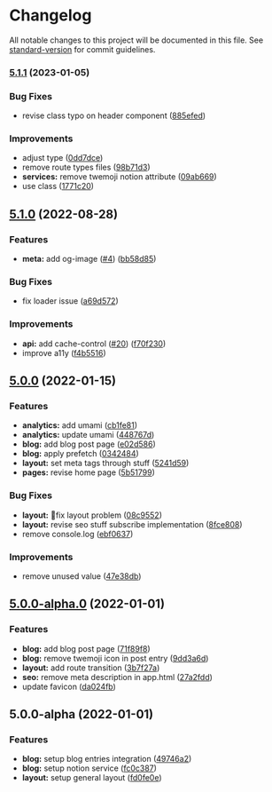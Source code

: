 # Changelog

All notable changes to this project will be documented in this file. See [standard-version](https://github.com/conventional-changelog/standard-version) for commit guidelines.

### [5.1.1](https://github.com/sozonome/agustinusnathaniel.com/compare/v5.1.0...v5.1.1) (2023-01-05)


### Bug Fixes

* revise class typo on header component ([885efed](https://github.com/sozonome/agustinusnathaniel.com/commit/885efedabb165c187165d09bc77e4ff6216a5358))


### Improvements

* adjust type ([0dd7dce](https://github.com/sozonome/agustinusnathaniel.com/commit/0dd7dce2cf57a8b27cd1357bb89af7684a5a43e9))
* remove route types files ([98b71d3](https://github.com/sozonome/agustinusnathaniel.com/commit/98b71d37b0f0c3735590afa157d2f59e6166ca38))
* **services:** remove twemoji notion attribute ([09ab669](https://github.com/sozonome/agustinusnathaniel.com/commit/09ab66930d0da714aadeaafc447a91a7fcc2d434))
* use class ([1771c20](https://github.com/sozonome/agustinusnathaniel.com/commit/1771c2090c3b7b6ff36b0a79d1d550282206c590))

## [5.1.0](https://github.com/sozonome/agustinusnathaniel.com/compare/v5.0.0...v5.1.0) (2022-08-28)


### Features

* **meta:** add og-image ([#4](https://github.com/sozonome/agustinusnathaniel.com/issues/4)) ([bb58d85](https://github.com/sozonome/agustinusnathaniel.com/commit/bb58d85e9861c67d71a46aae21bb2e018c9ec921))


### Bug Fixes

* fix loader issue ([a69d572](https://github.com/sozonome/agustinusnathaniel.com/commit/a69d5726d80d0a13590181d39e6132c22e52d5c3))


### Improvements

* **api:** add cache-control ([#20](https://github.com/sozonome/agustinusnathaniel.com/issues/20)) ([f70f230](https://github.com/sozonome/agustinusnathaniel.com/commit/f70f2302ff3d4a7f8ce7eed1f893525d2e392410))
* improve a11y ([f4b5516](https://github.com/sozonome/agustinusnathaniel.com/commit/f4b5516b9361d523ee30bfa2751b2a25d842d993))

## [5.0.0](https://github.com/sozonome/agustinusnathaniel.com-v5/compare/v5.0.0-alpha.0...v5.0.0) (2022-01-15)


### Features

* **analytics:** add umami ([cb1fe81](https://github.com/sozonome/agustinusnathaniel.com-v5/commit/cb1fe81cb0473709fb86ae543096bfb2a2dd0663))
* **analytics:** update umami ([448767d](https://github.com/sozonome/agustinusnathaniel.com-v5/commit/448767d37a6df3079f6b945a9cba0453234c782d))
* **blog:** add blog post page ([e02d586](https://github.com/sozonome/agustinusnathaniel.com-v5/commit/e02d586bcc1c60413244326e1d70a1c73f640078))
* **blog:** apply prefetch ([0342484](https://github.com/sozonome/agustinusnathaniel.com-v5/commit/0342484f58e376ddccc2af323ef27b0a8890d1df))
* **layout:** set meta tags through stuff ([5241d59](https://github.com/sozonome/agustinusnathaniel.com-v5/commit/5241d5987040ef16059c60fd417c932cdc72410e))
* **pages:** revise home page ([5b51799](https://github.com/sozonome/agustinusnathaniel.com-v5/commit/5b5179932d976764d87314700d2162c82ea9f12b))


### Bug Fixes

* **layout:** 💄fix layout problem ([08c9552](https://github.com/sozonome/agustinusnathaniel.com-v5/commit/08c9552ec9fedb7c39df3800c82101fa0753817f))
* **layout:** revise seo stuff subscribe implementation ([8fce808](https://github.com/sozonome/agustinusnathaniel.com-v5/commit/8fce8085a1ca8dd7dbf323f51b282cf6772e1534))
* remove console.log ([ebf0637](https://github.com/sozonome/agustinusnathaniel.com-v5/commit/ebf06370c12bc980fde69202191c682f9e84f4b0))


### Improvements

* remove unused value ([47e38db](https://github.com/sozonome/agustinusnathaniel.com-v5/commit/47e38dbbc8b623e81fe1f176c59b6945b1adfdf4))

## [5.0.0-alpha.0](https://github.com/sozonome/agustinusnathaniel.com-v5/compare/v5.0.0-alpha...v5.0.0-alpha.0) (2022-01-01)


### Features

* **blog:** add blog post page ([71f89f8](https://github.com/sozonome/agustinusnathaniel.com-v5/commit/71f89f806818adf340862511c2a00370a25dac47))
* **blog:** remove twemoji icon in post entry ([9dd3a6d](https://github.com/sozonome/agustinusnathaniel.com-v5/commit/9dd3a6d995719b78f39d926304ab9e2b434e3db6))
* **layout:** add route transition ([3b7f27a](https://github.com/sozonome/agustinusnathaniel.com-v5/commit/3b7f27ae0ef312f239f6bf396c6363c29acce30a))
* **seo:** remove meta description in app.html ([27a2fdd](https://github.com/sozonome/agustinusnathaniel.com-v5/commit/27a2fddc9eaa5abe7248cb3cf5db42d5c62b8551))
* update favicon ([da024fb](https://github.com/sozonome/agustinusnathaniel.com-v5/commit/da024fb9d78e756dc75458e08a28ed0c83f89534))

## 5.0.0-alpha (2022-01-01)

### Features

- **blog:** setup blog entries integration ([49746a2](https://github.com/sozonome/agustinusnathaniel.com-v5/commit/49746a29528d880ce502221858190351d2f532a5))
- **blog:** setup notion service ([fc0c387](https://github.com/sozonome/agustinusnathaniel.com-v5/commit/fc0c38745e649fe6afdf5071d845f518e5570d45))
- **layout:** setup general layout ([fd0fe0e](https://github.com/sozonome/agustinusnathaniel.com-v5/commit/fd0fe0e247d94cc24eefbf9dda51b63a9537a6d1))
